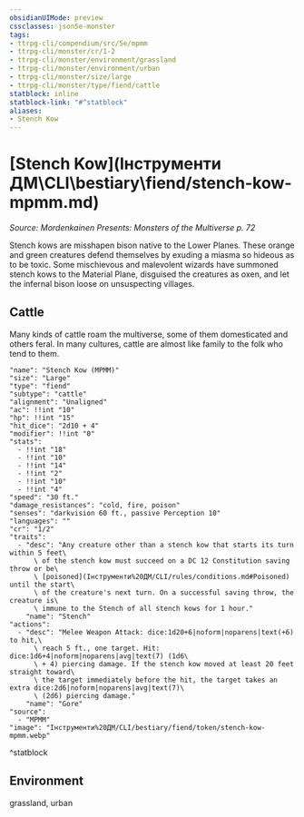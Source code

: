 ```yaml
---
obsidianUIMode: preview
cssclasses: json5e-monster
tags:
- ttrpg-cli/compendium/src/5e/mpmm
- ttrpg-cli/monster/cr/1-2
- ttrpg-cli/monster/environment/grassland
- ttrpg-cli/monster/environment/urban
- ttrpg-cli/monster/size/large
- ttrpg-cli/monster/type/fiend/cattle
statblock: inline
statblock-link: "#^statblock"
aliases:
- Stench Kow
---
```

# [Stench Kow](Інструменти ДМ\CLI\bestiary\fiend/stench-kow-mpmm.md)
*Source: Mordenkainen Presents: Monsters of the Multiverse p. 72*  

Stench kows are misshapen bison native to the Lower Planes. These orange and green creatures defend themselves by exuding a miasma so hideous as to be toxic. Some mischievous and malevolent wizards have summoned stench kows to the Material Plane, disguised the creatures as oxen, and let the infernal bison loose on unsuspecting villages.

## Cattle

Many kinds of cattle roam the multiverse, some of them domesticated and others feral. In many cultures, cattle are almost like family to the folk who tend to them.

```statblock
"name": "Stench Kow (MPMM)"
"size": "Large"
"type": "fiend"
"subtype": "cattle"
"alignment": "Unaligned"
"ac": !!int "10"
"hp": !!int "15"
"hit_dice": "2d10 + 4"
"modifier": !!int "0"
"stats":
  - !!int "18"
  - !!int "10"
  - !!int "14"
  - !!int "2"
  - !!int "10"
  - !!int "4"
"speed": "30 ft."
"damage_resistances": "cold, fire, poison"
"senses": "darkvision 60 ft., passive Perception 10"
"languages": ""
"cr": "1/2"
"traits":
  - "desc": "Any creature other than a stench kow that starts its turn within 5 feet\
      \ of the stench kow must succeed on a DC 12 Constitution saving throw or be\
      \ [poisoned](Інструменти%20ДМ/CLI/rules/conditions.md#Poisoned) until the start\
      \ of the creature's next turn. On a successful saving throw, the creature is\
      \ immune to the Stench of all stench kows for 1 hour."
    "name": "Stench"
"actions":
  - "desc": "Melee Weapon Attack: dice:1d20+6|noform|noparens|text(+6) to hit,\
      \ reach 5 ft., one target. Hit: dice:1d6+4|noform|noparens|avg|text(7) (1d6\
      \ + 4) piercing damage. If the stench kow moved at least 20 feet straight toward\
      \ the target immediately before the hit, the target takes an extra dice:2d6|noform|noparens|avg|text(7)\
      \ (2d6) piercing damage."
    "name": "Gore"
"source":
  - "MPMM"
"image": "Інструменти%20ДМ/CLI/bestiary/fiend/token/stench-kow-mpmm.webp"
```
^statblock

## Environment

grassland, urban